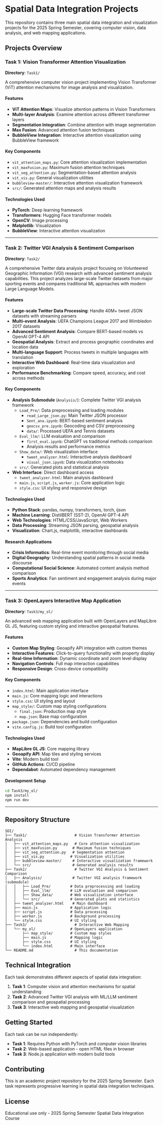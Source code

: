 # Spatial Data Integration Projects

This repository contains three main spatial data integration and visualization projects for the 2025 Spring Semester, covering computer vision, data analysis, and web mapping applications.

## Projects Overview

### Task 1: Vision Transformer Attention Visualization

**Directory**: `Task1/`

A comprehensive computer vision project implementing Vision Transformer (ViT) attention mechanisms for image analysis and visualization.

#### Features
- **ViT Attention Maps**: Visualize attention patterns in Vision Transformers
- **Multi-layer Analysis**: Examine attention across different transformer layers
- **Segmentation Integration**: Combine attention with image segmentation
- **Max Fusion**: Advanced attention fusion techniques
- **BubbleView Integration**: Interactive attention visualization using BubbleView framework

#### Key Components
- `vit_attention_maps.py`: Core attention visualization implementation
- `vit_maxFusion.py`: Maximum fusion attention techniques
- `vit_seg_attention.py`: Segmentation-based attention analysis
- `vit_vis.py`: General visualization utilities
- `bubbleview-master/`: Interactive attention visualization framework
- `src/`: Generated attention maps and analysis results

#### Technologies Used
- **PyTorch**: Deep learning framework
- **Transformers**: Hugging Face transformer models
- **OpenCV**: Image processing
- **Matplotlib**: Visualization
- **BubbleView**: Interactive attention visualization

---

### Task 2: Twitter VGI Analysis & Sentiment Comparison

**Directory**: `Task2/`

A comprehensive Twitter data analysis project focusing on Volunteered Geographic Information (VGI) research with advanced sentiment analysis capabilities. This project analyzes large-scale Twitter datasets from major sporting events and compares traditional ML approaches with modern Large Language Models.

#### Features
- **Large-scale Twitter Data Processing**: Handle 40M+ tweet JSON datasets with streaming parsers
- **Multi-event Analysis**: UEFA Champions League 2017 and Wimbledon 2017 datasets
- **Advanced Sentiment Analysis**: Compare BERT-based models vs OpenAI GPT-4 API
- **Geospatial Analysis**: Extract and process geographic coordinates and location data
- **Multi-language Support**: Process tweets in multiple languages with translation
- **Interactive Web Dashboard**: Real-time data visualization and exploration
- **Performance Benchmarking**: Compare speed, accuracy, and cost across methods

#### Key Components
- **Analysis Submodule** (`Analysis/`): Complete Twitter VGI analysis framework
  - `Load_Pre/`: Data preprocessing and loading modules
    - `read_Large_json.py`: Main Twitter JSON processor
    - `Sent_ana.ipynb`: BERT-based sentiment analysis
    - `geocsv_pre.ipynb`: Geocoding and CSV preprocessing
    - `data/`: Processed UEFA and Tennis datasets
  - `Eval_llm/`: LLM evaluation and comparison
    - `first_eval.ipynb`: ChatGPT vs traditional methods comparison
    - Analysis results and performance metrics
  - `Show_data/`: Web visualization interface
    - `tweet_analyzer.html`: Interactive analysis dashboard
    - `visual_json.ipynb`: Data visualization notebooks
  - `src/`: Generated plots and statistical analysis
- **Web Interface**: Direct dashboard access
  - `tweet_analyzer.html`: Main analysis dashboard
  - `main.js`, `script.js`, `worker.js`: Core application logic
  - `style.css`: UI styling and responsive design

#### Technologies Used
- **Python Stack**: pandas, numpy, transformers, torch, ijson
- **Machine Learning**: DistilBERT (SST-2), OpenAI GPT-4 API
- **Web Technologies**: HTML/CSS/JavaScript, Web Workers
- **Data Processing**: Streaming JSON parsing, geospatial analysis
- **Visualization**: Chart.js, matplotlib, interactive dashboards

#### Research Applications
- **Crisis Informatics**: Real-time event monitoring through social media
- **Digital Geography**: Understanding spatial patterns in social media discourse
- **Computational Social Science**: Automated content analysis method comparison
- **Sports Analytics**: Fan sentiment and engagement analysis during major events

---

### Task 3: OpenLayers Interactive Map Application

**Directory**: `Task3/my_ol/`

An advanced web mapping application built with OpenLayers and MapLibre GL JS, featuring custom styling and interactive geospatial features.

#### Features
- **Custom Map Styling**: Geoapify API integration with custom themes
- **Interactive Features**: Click-to-query functionality with property display
- **Real-time Information**: Dynamic coordinate and zoom level display
- **Navigation Controls**: Full map interaction capabilities
- **Responsive Design**: Cross-device compatibility

#### Key Components
- `index.html`: Main application interface
- `main.js`: Core mapping logic and interactions
- `style.css`: UI styling and layout
- `map_style/`: Custom map styling configurations
  - `final.json`: Production map style
  - `map.json`: Base map configuration
- `package.json`: Dependencies and build configuration
- `vite.config.js`: Build tool configuration

#### Technologies Used
- **MapLibre GL JS**: Core mapping library
- **Geoapify API**: Map tiles and styling services
- **Vite**: Modern build tool
- **GitHub Actions**: CI/CD pipeline
- **Dependabot**: Automated dependency management

#### Development Setup
```bash
cd Task3/my_ol/
npm install
npm run dev
```

---

## Repository Structure
```
SDI/
├── Task1/                      # Vision Transformer Attention Analysis
│   ├── vit_attention_maps.py   # Core attention visualization
│   ├── vit_maxFusion.py       # Maximum fusion techniques  
│   ├── vit_seg_attention.py   # Segmentation attention
│   ├── vit_vis.py            # Visualization utilities
│   ├── bubbleview-master/     # Interactive visualization framework
│   └── src/                   # Generated analysis results
├── Task2/                      # Twitter VGI Analysis & Sentiment Comparison
│   ├── Analysis/              # Twitter VGI analysis framework (submodule)
│   │   ├── Load_Pre/         # Data preprocessing and loading
│   │   ├── Eval_llm/         # LLM evaluation and comparison
│   │   ├── Show_data/        # Web visualization interface
│   │   └── src/              # Generated plots and statistics
│   ├── tweet_analyzer.html    # Main dashboard
│   ├── main.js               # Application logic
│   ├── script.js             # Data processing
│   ├── worker.js             # Background processing
│   └── style.css             # UI styling
├── Task3/                      # Interactive Web Mapping
│   └── my_ol/                # OpenLayers application
│       ├── map_style/        # Custom map styles
│       ├── main.js           # Mapping logic
│       ├── style.css         # UI styling
│       └── index.html        # Main interface
└── README.md                   # This documentation
```

## Technical Integration

Each task demonstrates different aspects of spatial data integration:

1. **Task 1**: Computer vision and attention mechanisms for spatial understanding
2. **Task 2**: Advanced Twitter VGI analysis with ML/LLM sentiment comparison and geospatial processing
3. **Task 3**: Interactive web mapping and geospatial visualization

## Getting Started

Each task can be run independently:

- **Task 1**: Requires Python with PyTorch and computer vision libraries
- **Task 2**: Web-based application - open HTML files in browser
- **Task 3**: Node.js application with modern build tools

## Contributing

This is an academic project repository for the 2025 Spring Semester. Each task represents progressive learning in spatial data integration techniques.

## License

Educational use only - 2025 Spring Semester Spatial Data Integration Course
